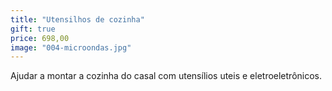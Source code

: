 ```yaml
---
title: "Utensilhos de cozinha"
gift: true
price: 698,00
image: "004-microondas.jpg"
---
```


Ajudar a montar a cozinha do casal com utensílios uteis e eletroeletrônicos.
